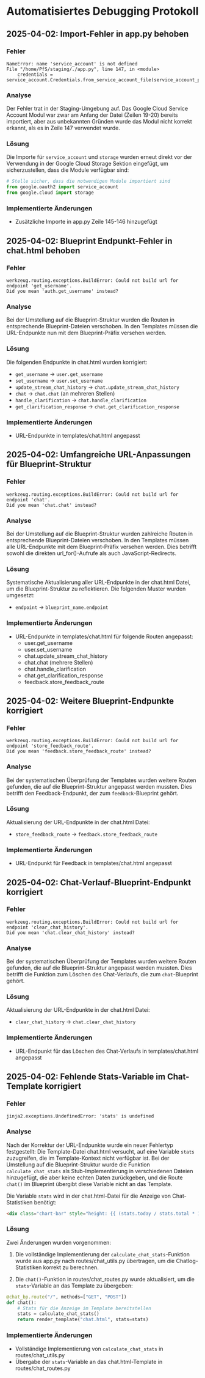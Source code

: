 # Automatisiertes Debugging Protokoll

## 2025-04-02: Import-Fehler in app.py behoben

### Fehler
```
NameError: name 'service_account' is not defined
File "/home/PfS/staging/./app.py", line 147, in <module>
    credentials = service_account.Credentials.from_service_account_file(service_account_path)
```

### Analyse
Der Fehler trat in der Staging-Umgebung auf. Das Google Cloud Service Account Modul war zwar am Anfang der Datei (Zeilen 19-20) bereits importiert, aber aus unbekannten Gründen wurde das Modul nicht korrekt erkannt, als es in Zeile 147 verwendet wurde.

### Lösung
Die Importe für `service_account` und `storage` wurden erneut direkt vor der Verwendung in der Google Cloud Storage Sektion eingefügt, um sicherzustellen, dass die Module verfügbar sind:

```python
# Stelle sicher, dass die notwendigen Module importiert sind
from google.oauth2 import service_account
from google.cloud import storage
```

### Implementierte Änderungen
- Zusätzliche Importe in app.py Zeile 145-146 hinzugefügt

## 2025-04-02: Blueprint Endpunkt-Fehler in chat.html behoben

### Fehler
```
werkzeug.routing.exceptions.BuildError: Could not build url for endpoint 'get_username'. 
Did you mean 'auth.get_username' instead?
```

### Analyse
Bei der Umstellung auf die Blueprint-Struktur wurden die Routen in entsprechende Blueprint-Dateien verschoben. In den Templates müssen die URL-Endpunkte nun mit dem Blueprint-Präfix versehen werden.

### Lösung
Die folgenden Endpunkte in chat.html wurden korrigiert:
- `get_username` → `user.get_username`
- `set_username` → `user.set_username`
- `update_stream_chat_history` → `chat.update_stream_chat_history`
- `chat` → `chat.chat` (an mehreren Stellen)
- `handle_clarification` → `chat.handle_clarification`
- `get_clarification_response` → `chat.get_clarification_response`

### Implementierte Änderungen
- URL-Endpunkte in templates/chat.html angepasst

## 2025-04-02: Umfangreiche URL-Anpassungen für Blueprint-Struktur

### Fehler
```
werkzeug.routing.exceptions.BuildError: Could not build url for endpoint 'chat'. 
Did you mean 'chat.chat' instead?
```

### Analyse
Bei der Umstellung auf die Blueprint-Struktur wurden zahlreiche Routen in entsprechende Blueprint-Dateien verschoben. In den Templates müssen alle URL-Endpunkte mit dem Blueprint-Präfix versehen werden. Dies betrifft sowohl die direkten url_for()-Aufrufe als auch JavaScript-Redirects.

### Lösung
Systematische Aktualisierung aller URL-Endpunkte in der chat.html Datei, um die Blueprint-Struktur zu reflektieren. Die folgenden Muster wurden umgesetzt:
- `endpoint` → `blueprint_name.endpoint`

### Implementierte Änderungen
- URL-Endpunkte in templates/chat.html für folgende Routen angepasst:
  - user.get_username
  - user.set_username
  - chat.update_stream_chat_history
  - chat.chat (mehrere Stellen)
  - chat.handle_clarification
  - chat.get_clarification_response
  - feedback.store_feedback_route

## 2025-04-02: Weitere Blueprint-Endpunkte korrigiert

### Fehler
```
werkzeug.routing.exceptions.BuildError: Could not build url for endpoint 'store_feedback_route'. 
Did you mean 'feedback.store_feedback_route' instead?
```

### Analyse
Bei der systematischen Überprüfung der Templates wurden weitere Routen gefunden, die auf die Blueprint-Struktur angepasst werden mussten. Dies betrifft den Feedback-Endpunkt, der zum `feedback`-Blueprint gehört.

### Lösung
Aktualisierung der URL-Endpunkte in der chat.html Datei:
- `store_feedback_route` → `feedback.store_feedback_route`

### Implementierte Änderungen
- URL-Endpunkt für Feedback in templates/chat.html angepasst

## 2025-04-02: Chat-Verlauf-Blueprint-Endpunkt korrigiert

### Fehler
```
werkzeug.routing.exceptions.BuildError: Could not build url for endpoint 'clear_chat_history'. 
Did you mean 'chat.clear_chat_history' instead?
```

### Analyse
Bei der systematischen Überprüfung der Templates wurden weitere Routen gefunden, die auf die Blueprint-Struktur angepasst werden mussten. Dies betrifft die Funktion zum Löschen des Chat-Verlaufs, die zum `chat`-Blueprint gehört.

### Lösung
Aktualisierung der URL-Endpunkte in der chat.html Datei:
- `clear_chat_history` → `chat.clear_chat_history`

### Implementierte Änderungen
- URL-Endpunkt für das Löschen des Chat-Verlaufs in templates/chat.html angepasst

## 2025-04-02: Fehlende Stats-Variable im Chat-Template korrigiert

### Fehler
```
jinja2.exceptions.UndefinedError: 'stats' is undefined
```

### Analyse
Nach der Korrektur der URL-Endpunkte wurde ein neuer Fehlertyp festgestellt: Die Template-Datei chat.html versucht, auf eine Variable `stats` zuzugreifen, die im Template-Kontext nicht verfügbar ist. Bei der Umstellung auf die Blueprint-Struktur wurde die Funktion `calculate_chat_stats` als Stub-Implementierung in verschiedenen Dateien hinzugefügt, die aber keine echten Daten zurückgeben, und die Route `chat()` im Blueprint übergibt diese Variable nicht an das Template.

Die Variable `stats` wird in der chat.html-Datei für die Anzeige von Chat-Statistiken benötigt:
```html
<div class="chart-bar" style="height: {{ (stats.today / stats.total * 100) if stats.total else 0 }}%"></div>
```

### Lösung
Zwei Änderungen wurden vorgenommen:

1. Die vollständige Implementierung der `calculate_chat_stats`-Funktion wurde aus app.py nach routes/chat_utils.py übertragen, um die Chatlog-Statistiken korrekt zu berechnen.

2. Die `chat()`-Funktion in routes/chat_routes.py wurde aktualisiert, um die `stats`-Variable an das Template zu übergeben:
```python
@chat_bp.route("/", methods=["GET", "POST"])
def chat():
    # Stats für die Anzeige im Template bereitstellen
    stats = calculate_chat_stats()
    return render_template("chat.html", stats=stats)
```

### Implementierte Änderungen
- Vollständige Implementierung von `calculate_chat_stats` in routes/chat_utils.py
- Übergabe der `stats`-Variable an das chat.html-Template in routes/chat_routes.py
